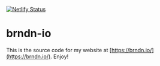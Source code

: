 [![Netlify Status](https://api.netlify.com/api/v1/badges/26525b58-d14b-4c24-83ba-7b097869b60a/deploy-status)](https://app.netlify.com/sites/brndnio/deploys)

# brndn-io

This is the source code for my website at [https://brndn.io/](https://brndn.io/). Enjoy!
